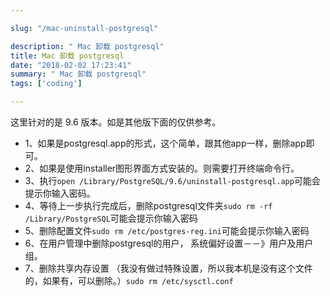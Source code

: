 ```yaml
---

slug: "/mac-uninstall-postgresql"

description: " Mac 卸载 postgresql"
title: Mac 卸载 postgresql
date: "2018-02-02 17:23:41"
summary: " Mac 卸载 postgresql"
tags: ['coding']

---
```


这里针对的是 9.6 版本。如是其他版下面的仅供参考。

- 1、如果是postgresql.app的形式，这个简单，跟其他app一样，删除app即可。
- 2、如果是使用installer图形界面方式安装的。则需要打开终端命令行。
- 3、执行`open /Library/PostgreSQL/9.6/uninstall-postgresql.app`可能会提示你输入密码。
- 4、等待上一步执行完成后，删除postgresql文件夹`sudo rm -rf /Library/PostgreSQL`可能会提示你输入密码
- 5、删除配置文件`sudo rm /etc/postgres-reg.ini`可能会提示你输入密码
- 6、在用户管理中删除postgresql的用户， 系统偏好设置－－》用户及用户组。
- 7、删除共享内存设置 （我没有做过特殊设置，所以我本机是没有这个文件的，如果有，可以删除。）`sudo rm /etc/sysctl.conf`